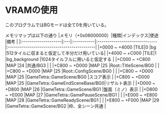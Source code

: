 # VRAMの使用

このプログラムではBGモードは全て0を用いている。

メモリマップは以下の通り
|メモリ（+0x06000000）|種類|インデックス|使途                           |備考                                         |
|:--------------------|:---|:-----------|:------------------------------|:--------------------------------------------|
|+0000 ~ +4000        |TILE|0           |bg                             |512タイルに収まると仮定して半分だけ用いている|
|+4000 ~ +C000        |TILE|1           |bg_background                  |1024タイルフルに用いると仮定する             |
|+C000 ~ +C800        |MAP |24          |共通/BG3                       |                                             |
|+C800 ~ +D000        |MAP |25          |Root::TitleScene/BG0           |                                             |
|+C800 ~ +D000        |MAP |25          |Root::ConfigScene/BG0          |                                             |
|+C800 ~ +D000        |MAP |25          |GameTetra::GameScene/BG0       |スコア表示                                   |
|+C800 ~ +D000        |MAP |25          |GameTetra::GameEndSceneBase/BG0|リザルト表示                                 |
|+D000 ~ +D800        |MAP |26          |GameTetra::GameScene/BG1       |盤面（ミノ）表示                             |
|+D800 ~ +E000        |MAP |27          |GameTetra::GamePauseScene/BG1  |                                             |
|+E000 ~ +E800        |MAP |28          |GameTetra::GameReadyScene/BG1  |                                             |
|+E800 ~ +F000        |MAP |29          |GameTetra::GameScene/BG2       |枠、全シーン共通                             |
